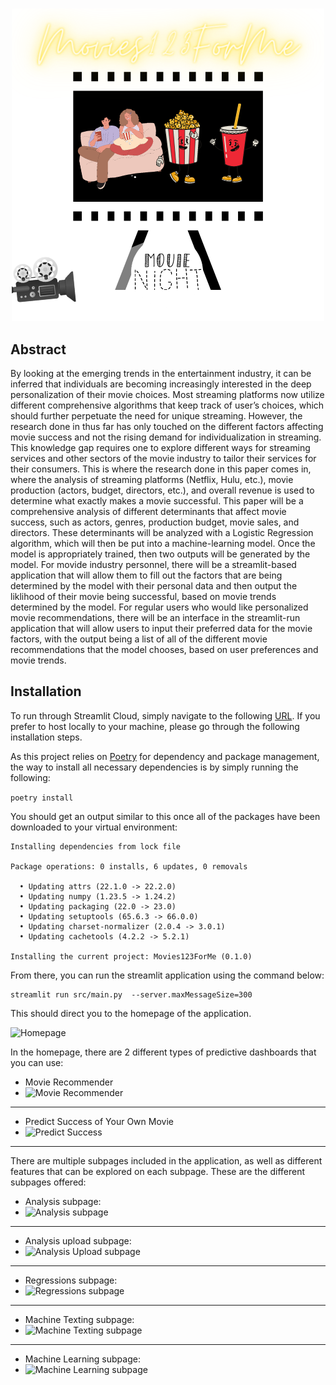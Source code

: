 #

<p align="center">
  <img src="img/header_readme.png" />
</p>

## Abstract

By looking at the emerging trends in the entertainment industry, it can be inferred that individuals are becoming increasingly interested in the deep personalization of their movie choices. Most streaming platforms now utilize different comprehensive algorithms that keep track of user’s choices, which should further perpetuate the need for unique streaming. However, the research done in thus far has only touched on the different factors affecting movie success and not the rising demand for individualization in streaming. This knowledge gap requires one to explore different ways for streaming services and other sectors of the movie industry to tailor their services for their consumers. This is where the research done in this paper comes in, where the analysis of streaming platforms (Netflix, Hulu, etc.), movie production (actors, budget, directors, etc.), and overall revenue is used to determine what exactly makes a movie successful. This paper will be a comprehensive analysis of different determinants that affect movie success, such as actors, genres, production budget, movie sales, and directors. These determinants will be analyzed with a Logistic Regression algorithm, which will then be put into a machine-learning model. Once the model is appropriately trained, then two outputs will be generated by the model. For movide industry personnel, there will be a streamlit-based application that will allow them to fill out the factors that are being determined by the model with their personal data and then output the liklihood of their movie being successful, based on movie trends determined by the model. For regular users who would like personalized movie recommendations, there will be an interface in the streamlit-run application that will allow users to input their preferred data for the movie factors, with the output being a list of all of the different movie recommendations that the model chooses, based on user preferences and movie trends.

## Installation

To run through Streamlit Cloud, simply navigate to the following [URL](https://movies123forme.streamlit.app/). If you prefer to host locally to your machine, please go through the following installation steps.

As this project relies on [Poetry](https://python-poetry.org/docs/) for dependency and package management, the way to install all necessary dependencies is by simply running the following:

```poetry install```

You should get an output similar to this once all of the packages have been downloaded to your virtual environment:

```
Installing dependencies from lock file

Package operations: 0 installs, 6 updates, 0 removals

  • Updating attrs (22.1.0 -> 22.2.0)
  • Updating numpy (1.23.5 -> 1.24.2)
  • Updating packaging (22.0 -> 23.0)
  • Updating setuptools (65.6.3 -> 66.0.0)
  • Updating charset-normalizer (2.0.4 -> 3.0.1)
  • Updating cachetools (4.2.2 -> 5.2.1)

Installing the current project: Movies123ForMe (0.1.0)
```

From there, you can run the streamlit application using the command below:

```
streamlit run src/main.py  --server.maxMessageSize=300
```

This should direct you to the homepage of the application. 

![Homepage](img/dashboard.png)

In the homepage, there are 2 different types of predictive dashboards that you can use:

- Movie Recommender
- ![Movie Recommender](img/movie.png)
---

- Predict Success of Your Own Movie
- ![Predict Success](img/predict.png)
---

There are multiple subpages included in the application, as well as different features that can be explored on each subpage. These are the different subpages offered:

- Analysis subpage:
- ![Analysis subpage](img/analysis.png)
---

- Analysis upload subpage:
- ![Analysis Upload subpage](img/analysis_upload.png)
---

- Regressions subpage:
- ![Regressions subpage](img/regression.png)
---

- Machine Texting subpage:
- ![Machine Texting subpage](img/machine_texting.png)
---

- Machine Learning subpage:
- ![Machine Learning subpage](img/machine_learning.png)
